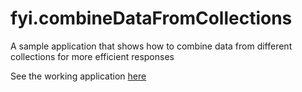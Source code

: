 fyi.combineDataFromCollections
==============================

A sample application that shows how to combine data from different collections for more efficient responses

See the working application <a href = http://fyi.fatfractal.com/combineDataFromCollections/ target = _blank>here</a>
